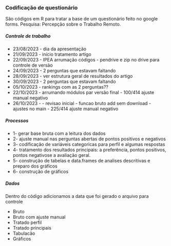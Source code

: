 ### Codificação de questionário


São códigos em R para tratar a base de um questionário feito no google forms.
Pesquisa: Percepção sobre o Trabalho Remoto.


##### Controle de trabalho


* 23/08/2023 - dia da apresentação 
* 21/09/2023 - início tratamento artigo
* 22/09/2023 - IPEA arrumação códigos - pendrive e zip no drive para controle de versão
* 24/09/2023 - 2 perguntas que estavam faltando
* 28/09/2023 - ver estrutura geral de resultados do artigo
* 30/09/2023 - 2 perguntas que estavam faltando
* 05/10/2023 - rankings com as 2 perguntas??
* 22/10/2023 - arrumando módulos par versão final - 100/414 ajuste manual negativo
* 26/10/2023 -  - revisao inicial - funcao bruto add sem download - ajustes no main - 225/414 ajuste manual negativo

##### Processos


* 1- gerar base bruta com a leitura dos dados
* 2- ajuste manual nas perguntas abertas de pontos positivos e negativos
* 3- codificação de variáveis categoricas para perfil e algumas respostas
* 4- tratamento dos resultados principais: a preferência, pontos positivos, pontos negativose a avaliação geral.
* 5- construção de tabelas e data.frames de analises descritivas e preparo dos gráficos
* 6- construção de gráficos


##### Dados


Dentro do código adicionamos a data que foi gerado o arquivo para controle


* Bruto
* Bruto com ajuste manual
* Tratado perfil
* Tratado principais
* Tabulacão
* Gráficos
